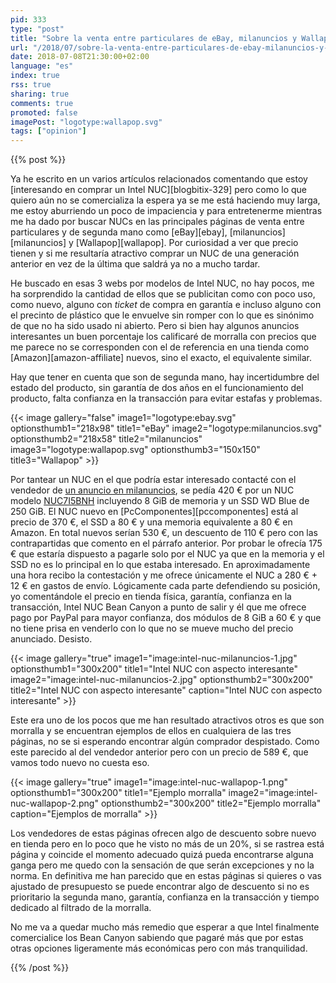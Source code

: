 ```yaml
---
pid: 333
type: "post"
title: "Sobre la venta entre particulares de eBay, milanuncios y Wallapop"
url: "/2018/07/sobre-la-venta-entre-particulares-de-ebay-milanuncios-y-wallapop/"
date: 2018-07-08T21:30:00+02:00
language: "es"
index: true
rss: true
sharing: true
comments: true
promoted: false
imagePost: "logotype:wallapop.svg"
tags: ["opinion"]
---
```


{{% post %}}

Ya he escrito en un varios artículos relacionados comentando que estoy [interesando en comprar un Intel NUC][blogbitix-329] pero como lo que quiero aún no se comercializa la espera ya se me está haciendo muy larga, me estoy aburriendo un poco de impaciencia y para entretenerme mientras me ha dado por buscar NUCs en las principales páginas de venta entre particulares y de segunda mano como [eBay][ebay], [milanuncios][milanuncios] y [Wallapop][wallapop]. Por curiosidad a ver que precio tienen y si me resultaría atractivo comprar un NUC de una generación anterior en vez de la última que saldrá ya no a mucho tardar.

He buscado en esas 3 webs por modelos de Intel NUC, no hay pocos, me ha sorprendido la cantidad de ellos que se publicitan como con poco uso, como nuevo, alguno con _ticket_ de compra en garantía e incluso alguno con el precinto de plástico que le envuelve sin romper con lo que es sinónimo de que no ha sido usado ni abierto. Pero si bien hay algunos anuncios interesantes un buen porcentaje los calificaré de morralla con precios que me parece no se corresponden con el de referencia en una tienda como [Amazon][amazon-affiliate] nuevos, sino el exacto, el equivalente similar.

Hay que tener en cuenta que son de segunda mano, hay incertidumbre del estado del producto, sin garantía de dos años en el funcionamiento del producto, falta confianza en la transacción para evitar estafas y problemas.

{{< image
    gallery="false"
    image1="logotype:ebay.svg" optionsthumb1="218x98" title1="eBay"
    image2="logotype:milanuncios.svg" optionsthumb2="218x58" title2="milanuncios"
    image3="logotype:wallapop.svg" optionsthumb3="150x150" title3="Wallapop" >}}

Por tantear un NUC en el que podría estar interesado contacté con el vendedor de [un anuncio en milanuncios](https://www.milanuncios.com/ordenadores-de-segunda-mano/mini-pc-intel-nuc-i5-8gb-500gbm-2-266347572.htm), se pedía 420 € por un NUC modelo [NUC7I5BNH](https://www.intel.com/content/www/us/en/products/boards-kits/nuc/kits/nuc7i5bnh.html) incluyendo 8 GiB de memoria y un SSD WD Blue de 250 GiB. El NUC nuevo en [PcComponentes][pccomponentes] está al precio de 370 €, el SSD a 80 € y una memoria equivalente a 80 € en Amazon. En total nuevos serían 530 €, un descuento de 110 € pero con las contrapartidas que comento en el párrafo anterior. Por probar le ofrecía 175 € que estaría dispuesto a pagarle solo por el NUC ya que en la memoria y el SSD no es lo principal en lo que estaba interesado. En aproximadamente una hora recibo la contestación y me ofrece únicamente el NUC a 280 € + 12 € en gastos de envío. Lógicamente cada parte defendiendo su posición, yo comentándole el precio en tienda física, garantía, confianza en la transacción, Intel NUC Bean Canyon a punto de salir y él que me ofrece pago por PayPal para mayor confianza, dos módulos de 8 GiB a 60 € y que no tiene prisa en venderlo con lo que no se mueve mucho del precio anunciado. Desisto.

{{< image
    gallery="true"
    image1="image:intel-nuc-milanuncios-1.jpg" optionsthumb1="300x200" title1="Intel NUC con aspecto interesante"
    image2="image:intel-nuc-milanuncios-2.jpg" optionsthumb2="300x200" title2="Intel NUC con aspecto interesante"
    caption="Intel NUC con aspecto interesante" >}}

Este era uno de los pocos que me han resultado atractivos otros es que son morralla y se encuentran ejemplos de ellos en cualquiera de las tres páginas, no se si esperando encontrar algún comprador despistado. Como este parecido al del vendedor anterior pero con un precio de 589 €, que vamos todo nuevo no cuesta eso. 

{{< image
    gallery="true"
    image1="image:intel-nuc-wallapop-1.png" optionsthumb1="300x200" title1="Ejemplo morralla"
    image2="image:intel-nuc-wallapop-2.png" optionsthumb2="300x200" title2="Ejemplo morralla"
    caption="Ejemplos de morralla" >}}

Los vendedores de estas páginas ofrecen algo de descuento sobre nuevo en tienda pero en lo poco que he visto no más de un 20%, si se rastrea está página y coincide el momento adecuado quizá pueda encontrarse alguna ganga pero me quedo con la sensación de que serán excepciones y no la norma. En definitiva me han parecido que en estas páginas si quieres o vas ajustado de presupuesto se puede encontrar algo de descuento si no es prioritario la segunda mano, garantía, confianza en la transacción y tiempo dedicado al filtrado de la morralla.

No me va a quedar mucho más remedio que esperar a que Intel finalmente comercialice los Bean Canyon sabiendo que pagaré más que por estas otras opciones ligeramente más económicas pero con más tranquilidad.

{{% /post %}}
